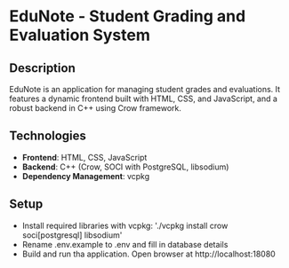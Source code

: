 # EduNote - Student Grading and Evaluation System

## Description
EduNote is an application for managing student grades and evaluations. 
It features a dynamic frontend built with HTML, CSS, and JavaScript, and a robust backend in C++ using Crow framework. 

## Technologies
- **Frontend**: HTML, CSS, JavaScript
- **Backend**: C++ (Crow, SOCI with PostgreSQL, libsodium)
- **Dependency Management**: vcpkg

## Setup

- Install required libraries with vcpkg: './vcpkg install crow soci[postgresql] libsodium'
- Rename .env.example to .env and fill in database details
- Build and run tha application. Open browser at http://localhost:18080
